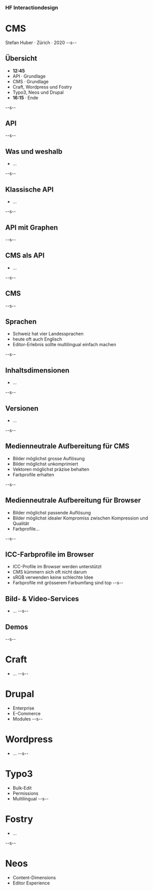 ### HF Interactiondesign

# CMS

Stefan Huber · Zürich · 2020 <!-- .element: class="footer" -->
--s--
## Übersicht

* **12:45**
* API · Grundlage
* CMS · Grundlage
* Craft, Wordpress und Fostry
* Typo3, Neos und Drupal
* **16:15** · Ende

--s--
## API

--s--
## Was und weshalb
* …

--s--
## Klassische API
* …

--s--
## API mit Graphen


--s--

## CMS als API
* …

--s--
## CMS


--s--
## Sprachen
* Schweiz hat vier Landessprachen
* heute oft auch Englisch
* Editor-Erlebnis sollte multilingual einfach machen

--s--
## Inhaltsdimensionen

* …

--s--
## Versionen

* …

--s--
## Medienneutrale Aufbereitung für CMS

* Bilder möglichst grosse Auflösung
* Bilder möglichst unkomprimiert
* Vektoren möglichst präzise behalten
* Farbprofile erhalten

--s--
## Medienneutrale Aufbereitung für Browser

* Bilder möglichst passende Auflösung
* Bilder möglichst idealer Kompromiss zwischen Kompression und Qualität
* Farbprofile...

--s--
## ICC-Farbprofile im Browser

* ICC-Profile im Browser werden unterstützt
* CMS kümmern sich oft nicht darum
* sRGB verwenden keine schlechte Idee
* Farbprofile mit grösserem Farbumfang sind top
--s--
## Bild- & Video-Services
* …
--s--
## Demos
--s--
# Craft
* …
--s--
# Drupal
* Enterprise
* E-Commerce
* Modules
--s--
# Wordpress
* …
--s--
# Typo3
* Bulk-Edit
* Permissions
* Multilingual
--s--
# Fostry
* …

--s--
# Neos
* Content-Dimensions
* Editor Experience
